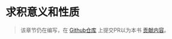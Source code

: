 # 求积意义和性质
> 该章节仍在编写，在 [Github仓库](https://github.com/TickPoints/algorithm_learning) 上提交PR以为本书 [贡献内容](/pr_guide/pr_standard.md)。
